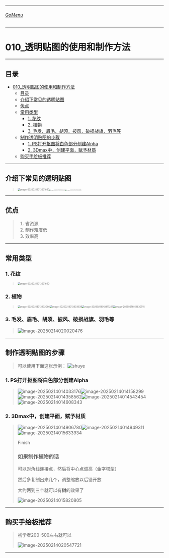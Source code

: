 

___________________________________________________________________________________________
###### [GoMenu](../3DMaxBasicsMenu.md)
___________________________________________________________________________________________
# 010_透明贴图的使用和制作方法


___________________________________________________________________________________________


## 目录

- [010\_透明贴图的使用和制作方法](#010_透明贴图的使用和制作方法)
  - [目录](#目录)
  - [介绍下常见的透明贴图](#介绍下常见的透明贴图)
  - [优点](#优点)
  - [常用类型](#常用类型)
    - [1. 花纹](#1-花纹)
    - [2. 植物](#2-植物)
    - [3. 毛发、眉毛、胡须、披风、破损战旗、羽毛等](#3-毛发眉毛胡须披风破损战旗羽毛等)
  - [制作透明贴图的步骤](#制作透明贴图的步骤)
    - [1. PS打开抠图将白色部分创建Alpha](#1-ps打开抠图将白色部分创建alpha)
    - [2. 3Dmax中，创建平面，赋予材质](#2-3dmax中创建平面赋予材质)
  - [购买手绘板推荐](#购买手绘板推荐)



------

## 介绍下常见的透明贴图

> <img src="./Image/3DMaxBaseV010/image-20250214013231690.png" alt="image-20250214013231690" style="zoom: 50%;" /><img src="./Image/3DMaxBaseV010/image-20250214013026404.png" alt="image-20250214013026404" style="zoom: 25%;" /><img src="./Image/3DMaxBaseV010/image-20250214013048685.png" alt="image-20250214013048685" style="zoom:25%;" />

------

## 优点

> 1. 省资源
> 2. 制作难度低
> 3. 效率高

------

## 常用类型

### 1. 花纹

> <img src="./Image/3DMaxBaseV010/image-20250214013231690.png" alt="image-20250214013231690" style="zoom: 50%;" />

### 2. 植物

> <img src="./Image/3DMaxBaseV010/image-20250214013332066.png" alt="image-20250214013332066" style="zoom:50%;" /><img src="./Image/3DMaxBaseV010/image-20250214013403535.png" alt="image-20250214013403535" style="zoom:50%;" /><img src="./Image/3DMaxBaseV010/image-20250214013417227.png" alt="image-20250214013417227" style="zoom:50%;" /><img src="./Image/3DMaxBaseV010/image-20250214013630915.png" alt="image-20250214013630915" style="zoom:50%;" />

### 3. 毛发、眉毛、胡须、披风、破损战旗、羽毛等

> ![image-20250214020020476](./Image/3DMaxBaseV010/image-20250214020020476.png)

------

## 制作透明贴图的步骤

> 可以使用下面这张示例：
> ![shuye](./Image/3DMaxBaseV010/shuye.jpg)

### 1. PS打开抠图将白色部分创建Alpha

> ![image-20250214014033176](./Image/3DMaxBaseV010/image-20250214014033176.png)![image-20250214014158299](./Image/3DMaxBaseV010/image-20250214014158299.png)![image-20250214014358562](./Image/3DMaxBaseV010/image-20250214014358562.png)![image-20250214014543454](./Image/3DMaxBaseV010/image-20250214014543454.png)![image-20250214014608343](./Image/3DMaxBaseV010/image-20250214014608343.png)

### 2. 3Dmax中，创建平面，赋予材质

> ![image-20250214014906780](./Image/3DMaxBaseV010/image-20250214014906780.png)![image-20250214014949311](./Image/3DMaxBaseV010/image-20250214014949311.png)![image-20250214015633934](./Image/3DMaxBaseV010/image-20250214015633934.png)
>
> Finish
>
> ### 如果制作植物的话
>
> 可以对角线连接点，然后将中心点调高（金字塔型）
>
> 然后多复制出来几个，调整缩放以后错开放
>
> 大约两到三个就可以有**树**的效果了
>
> ![image-20250214015820805](./Image/3DMaxBaseV010/image-20250214015820805.png)

------

## 购买手绘板推荐

> 初学者200-500左右就可以
>
> ![image-20250214020547721](./Image/3DMaxBaseV010/image-20250214020547721.png)

------

